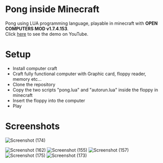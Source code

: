 # Pong inside Minecraft
Pong using LUA programming language, playable in minecraft with **OPEN COMPUTERS MOD v1.7.4.153**. <br>
Click [here](https://www.youtube.com/watch?v=9L8DC1-4IbQ&t=81s&ab_channel=Idostuff) to see the demo on YouTube.
# Setup
- Install computer craft
- Craft fully functional computer with Graphic card, floppy reader, memory etc...
- Clone the repository
- Copy the two scripts "pong.lua" and "autorun.lua" inside the floppy in minecraft
- Insert the floppy into the computer
- Play
# Screenshots
![Screenshot (174)](https://user-images.githubusercontent.com/75626033/217109922-f0da36ef-13bb-4b3f-9b6e-c700a1dd4969.png)

![Screenshot (162)](https://user-images.githubusercontent.com/75626033/217107867-4e617d94-aaf8-4d62-8b02-f68f0a6226ea.png)
![Screenshot (155)](https://user-images.githubusercontent.com/75626033/217107912-80d3acf8-cfdd-419d-8cee-75885fb94cee.png)
![Screenshot (157)](https://user-images.githubusercontent.com/75626033/217107919-a21af56f-7a81-4184-9b3e-5251a4ad8dcb.png)
![Screenshot (175)](https://user-images.githubusercontent.com/75626033/217109930-8a49bd85-9350-4664-b40a-2838efaaa799.png)
![Screenshot (173)](https://user-images.githubusercontent.com/75626033/217109931-4b6a3c6f-bb4d-4899-89c7-1d5324ac8531.png)

